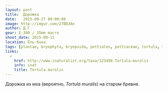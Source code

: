 ```yaml
---
layout: post
title:  Дорожка
date:   2015-09-27 00:00:00
image: http://imgur.com/27BDJAe
author: Д.Г.
gear: E-300 / 35mm macro
shoot_date: 2015-09-11
location: Ёль-база
tags: [plantae, bryophyta, bryopsida, pottiales, pottiaceae, tortula, tortula muralis]
links:
  -
    href: http://www.inaturalist.org/taxa/123498-Tortula-muralis
    info: inat
    title: Tortula muralis
---
```


Дорожка из мха (вероятно, _Tortula muralis_) на старом бревне.
